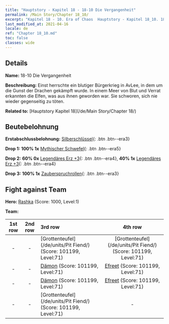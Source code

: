 ```yaml
---
title: "Hauptstory - Kapitel 18 - 18-10 Die Vergangenheit"
permalink: /Main Story/Chapter 18_10/
excerpt: "Kapitel 18 - 10. Era of Chaos  Hauptstory - Kapitel 18_10. 18-10 Die Vergangenheit"
last_modified_at: 2021-04-16
locale: de
ref: "Chapter 18_10.md"
toc: false
classes: wide
---
```


## Details

 **Name:** 18-10 Die Vergangenheit

 **Beschreibung:** Einst herrschte ein blutiger Bürgerkrieg in AvLee, in dem um die Gunst der Drachen gekämpft wurde. In einem Meer von Blut und Verrat erkannten die Elfen, was aus ihnen geworden war. Sie schworen, sich nie wieder gegenseitig zu töten.

 **Related to:** [Hauptstory Kapitel 18](/de/Main Story/Chapter 18/)

## Beutebelohnung

 **Erstabschlussbelohnung:** [Silberschlüssel](/de/Items/con_693/){: .btn .btn--era3}

 **Drop 1:** **100% 1x** [Mythischer Schwefel](/de/Items/mat_64/){: .btn .btn--era5}

 **Drop 2:** **60% 0x** [Legendäres Erz +3](/de/Items/mat_54/){: .btn .btn--era4}, **40% 1x** [Legendäres Erz +3](/de/Items/mat_54/){: .btn .btn--era4}

 **Drop 3:** **100% 1x** [Zauberspruchrollen](/de/Items/con_694/){: .btn .btn--era3}


## Fight against Team
 **Hero:** [Rashka](/de/heroes/Rashka/) (Score: 1000, Level:1)

 **Team:**


  | 1st row | 2nd row | 3rd row | 4th row |
  |:----:|:----:|:----|:----:|
  | - | - | [Grottenteufel](/de/units/Pit Fiend/) (Score: 101199, Level:71)  | [Grottenteufel](/de/units/Pit Fiend/) (Score: 101199, Level:71)  |
  | - | - | [Dämon](/de/units/Demon/) (Score: 101199, Level:71)  | [Efreet](/de/units/Efreeti/) (Score: 101199, Level:71)  |
  | - | - | [Dämon](/de/units/Demon/) (Score: 101199, Level:71)  | [Efreet](/de/units/Efreeti/) (Score: 101199, Level:71)  |
  | - | - | [Grottenteufel](/de/units/Pit Fiend/) (Score: 101199, Level:71)  | - |


